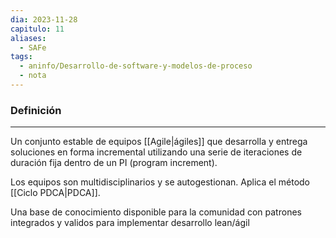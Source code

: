 ```yaml
---
dia: 2023-11-28
capitulo: 11
aliases:
  - SAFe
tags:
  - aninfo/Desarrollo-de-software-y-modelos-de-proceso
  - nota
---
```

### Definición
---
Un conjunto estable de equipos [[Agile|ágiles]] que desarrolla y entrega soluciones en forma incremental utilizando una serie de iteraciones de duración fija dentro de un PI (program increment).

Los equipos son multidisciplinarios y se autogestionan. Aplica el método [[Ciclo PDCA|PDCA]].

Una base de conocimiento disponible para la comunidad con patrones integrados y validos para implementar desarrollo lean/ágil